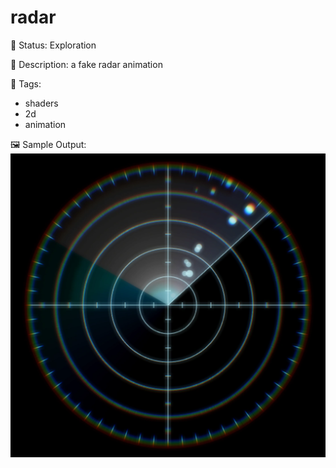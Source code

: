 # radar

🧪 Status: Exploration

📎 Description: a fake radar animation 

🎨 Tags: 
- shaders 
- 2d
- animation

🖼️ Sample Output:  
<img src="mySketch1656930885907.webp" alt="radar Sample Output" width="800" />
